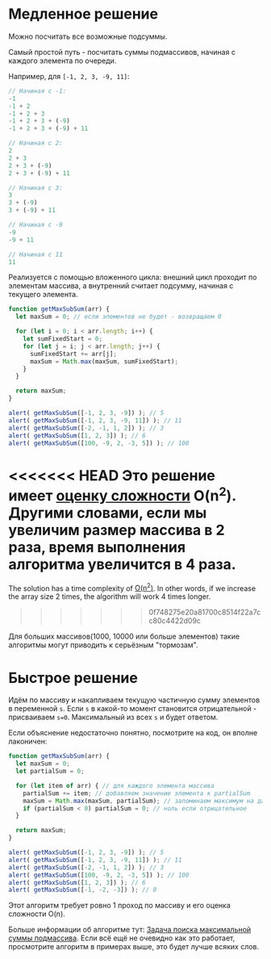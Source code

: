 # Медленное решение

Можно посчитать все возможные подсуммы.

Самый простой путь - посчитать суммы подмассивов, начиная с каждого элемента по очереди.

Например, для `[-1, 2, 3, -9, 11]`:

```js no-beautify
// Начиная с -1:
-1
-1 + 2
-1 + 2 + 3
-1 + 2 + 3 + (-9)
-1 + 2 + 3 + (-9) + 11

// Начиная с 2:
2
2 + 3
2 + 3 + (-9)
2 + 3 + (-9) + 11

// Начиная с 3:
3
3 + (-9)
3 + (-9) + 11

// Начиная с -9
-9
-9 + 11

// Начиная с 11
11
``` 

Реализуется с помощью вложенного цикла: внешний цикл проходит по элементам массива, а внутренний считает подсумму, начиная с текущего элемента.

```js run
function getMaxSubSum(arr) {
  let maxSum = 0; // если элементов не будет - возвращаем 0

  for (let i = 0; i < arr.length; i++) {
    let sumFixedStart = 0;
    for (let j = i; j < arr.length; j++) {
      sumFixedStart += arr[j];
      maxSum = Math.max(maxSum, sumFixedStart);
    }
  }

  return maxSum;
}

alert( getMaxSubSum([-1, 2, 3, -9]) ); // 5
alert( getMaxSubSum([-1, 2, 3, -9, 11]) ); // 11
alert( getMaxSubSum([-2, -1, 1, 2]) ); // 3
alert( getMaxSubSum([1, 2, 3]) ); // 6
alert( getMaxSubSum([100, -9, 2, -3, 5]) ); // 100
```

<<<<<<< HEAD
Это решение имеет [оценку сложности](https://ru.wikipedia.org/wiki/«O»_большое_и_«o»_малое) O(n<sup>2</sup>). Другими словами, если мы увеличим размер массива в 2 раза, время выполнения алгоритма увеличится в 4 раза.
=======
The solution has a time complexity of [O(n<sup>2</sup>)](https://en.wikipedia.org/wiki/Big_O_notation). In other words, if we increase the array size 2 times, the algorithm will work 4 times longer.
>>>>>>> 0f748275e20a81700c8514f22a7cc80c4422d09c

Для больших массивов(1000, 10000 или больше элементов) такие алгоритмы могут приводить к серьёзным "тормозам".

# Быстрое решение

Идём по массиву и накапливаем текущую частичную сумму элементов в переменной `s`. Если `s` в какой-то момент становится отрицательной  - присваиваем `s=0`. Максимальный из всех `s` и будет ответом. 

Если объяснение недостаточно понятно, посмотрите на код, он вполне лаконичен:

```js run demo
function getMaxSubSum(arr) {
  let maxSum = 0;
  let partialSum = 0;

  for (let item of arr) { // для каждого элемента массива
    partialSum += item; // добавляем значение элемента к partialSum
    maxSum = Math.max(maxSum, partialSum); // запоминаем максимум на данный момент
    if (partialSum < 0) partialSum = 0; // ноль если отрицательное
  }

  return maxSum;
}

alert( getMaxSubSum([-1, 2, 3, -9]) ); // 5
alert( getMaxSubSum([-1, 2, 3, -9, 11]) ); // 11
alert( getMaxSubSum([-2, -1, 1, 2]) ); // 3
alert( getMaxSubSum([100, -9, 2, -3, 5]) ); // 100
alert( getMaxSubSum([1, 2, 3]) ); // 6
alert( getMaxSubSum([-1, -2, -3]) ); // 0
```

Этот алгоритм требует ровно 1 проход по массиву и его оценка сложности O(n).

Больше информации об алгоритме тут: [Задача поиска максимальной суммы подмассива](http://en.wikipedia.org/wiki/Maximum_subarray_problem). Если всё ещё не очевидно как это работает, просмотрите алгоритм в примерах выше, это будет лучше всяких слов.
